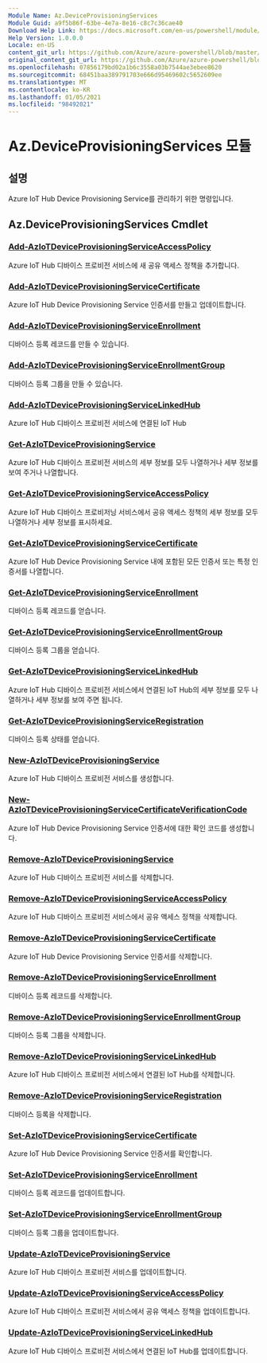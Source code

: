 ```yaml
---
Module Name: Az.DeviceProvisioningServices
Module Guid: a9f5b86f-63be-4e7a-8e16-c8c7c36cae40
Download Help Link: https://docs.microsoft.com/en-us/powershell/module/az.deviceprovisioningservices
Help Version: 1.0.0.0
Locale: en-US
content_git_url: https://github.com/Azure/azure-powershell/blob/master/src/DeviceProvisioningServices/DeviceProvisioningServices/help/Az.DeviceProvisioningServices.md
original_content_git_url: https://github.com/Azure/azure-powershell/blob/master/src/DeviceProvisioningServices/DeviceProvisioningServices/help/Az.DeviceProvisioningServices.md
ms.openlocfilehash: 07856179bd02a1b6c3558a03b7544ae3ebee8620
ms.sourcegitcommit: 68451baa389791703e666d95469602c5652609ee
ms.translationtype: MT
ms.contentlocale: ko-KR
ms.lasthandoff: 01/05/2021
ms.locfileid: "98492021"
---
```

# Az.DeviceProvisioningServices 모듈
## 설명
Azure IoT Hub Device Provisioning Service를 관리하기 위한 명령입니다.

## Az.DeviceProvisioningServices Cmdlet
### [Add-AzIoTDeviceProvisioningServiceAccessPolicy](Add-AzIoTDeviceProvisioningServiceAccessPolicy.md)
Azure IoT Hub 디바이스 프로비전 서비스에 새 공유 액세스 정책을 추가합니다.

### [Add-AzIoTDeviceProvisioningServiceCertificate](Add-AzIoTDeviceProvisioningServiceCertificate.md)
Azure IoT Hub Device Provisioning Service 인증서를 만들고 업데이트합니다.

### [Add-AzIoTDeviceProvisioningServiceEnrollment](Add-AzIoTDeviceProvisioningServiceEnrollment.md)
디바이스 등록 레코드를 만들 수 있습니다.

### [Add-AzIoTDeviceProvisioningServiceEnrollmentGroup](Add-AzIoTDeviceProvisioningServiceEnrollmentGroup.md)
디바이스 등록 그룹을 만들 수 있습니다.

### [Add-AzIoTDeviceProvisioningServiceLinkedHub](Add-AzIoTDeviceProvisioningServiceLinkedHub.md)
Azure IoT Hub 디바이스 프로비전 서비스에 연결된 IoT Hub

### [Get-AzIoTDeviceProvisioningService](Get-AzIoTDeviceProvisioningService.md)
Azure IoT Hub 디바이스 프로비전 서비스의 세부 정보를 모두 나열하거나 세부 정보를 보여 주거나 나열합니다.

### [Get-AzIoTDeviceProvisioningServiceAccessPolicy](Get-AzIoTDeviceProvisioningServiceAccessPolicy.md)
Azure IoT Hub 디바이스 프로비저닝 서비스에서 공유 액세스 정책의 세부 정보를 모두 나열하거나 세부 정보를 표시하세요.

### [Get-AzIoTDeviceProvisioningServiceCertificate](Get-AzIoTDeviceProvisioningServiceCertificate.md)
Azure IoT Hub Device Provisioning Service 내에 포함된 모든 인증서 또는 특정 인증서를 나열합니다.

### [Get-AzIoTDeviceProvisioningServiceEnrollment](Get-AzIoTDeviceProvisioningServiceEnrollment.md)
디바이스 등록 레코드를 얻습니다.

### [Get-AzIoTDeviceProvisioningServiceEnrollmentGroup](Get-AzIoTDeviceProvisioningServiceEnrollmentGroup.md)
디바이스 등록 그룹을 얻습니다.

### [Get-AzIoTDeviceProvisioningServiceLinkedHub](Get-AzIoTDeviceProvisioningServiceLinkedHub.md)
Azure IoT Hub 디바이스 프로비전 서비스에서 연결된 IoT Hub의 세부 정보를 모두 나열하거나 세부 정보를 보여 주면 됩니다.

### [Get-AzIoTDeviceProvisioningServiceRegistration](Get-AzIoTDeviceProvisioningServiceRegistration.md)
디바이스 등록 상태를 얻습니다.

### [New-AzIoTDeviceProvisioningService](New-AzIoTDeviceProvisioningService.md)
Azure IoT Hub 디바이스 프로비전 서비스를 생성합니다.

### [New-AzIoTDeviceProvisioningServiceCertificateVerificationCode](New-AzIoTDeviceProvisioningServiceCertificateVerificationCode.md)
Azure IoT Hub Device Provisioning Service 인증서에 대한 확인 코드를 생성합니다.

### [Remove-AzIoTDeviceProvisioningService](Remove-AzIoTDeviceProvisioningService.md)
Azure IoT Hub 디바이스 프로비전 서비스를 삭제합니다.

### [Remove-AzIoTDeviceProvisioningServiceAccessPolicy](Remove-AzIoTDeviceProvisioningServiceAccessPolicy.md)
Azure IoT Hub 디바이스 프로비전 서비스에서 공유 액세스 정책을 삭제합니다.

### [Remove-AzIoTDeviceProvisioningServiceCertificate](Remove-AzIoTDeviceProvisioningServiceCertificate.md)
Azure IoT Hub Device Provisioning Service 인증서를 삭제합니다.

### [Remove-AzIoTDeviceProvisioningServiceEnrollment](Remove-AzIoTDeviceProvisioningServiceEnrollment.md)
디바이스 등록 레코드를 삭제합니다.

### [Remove-AzIoTDeviceProvisioningServiceEnrollmentGroup](Remove-AzIoTDeviceProvisioningServiceEnrollmentGroup.md)
디바이스 등록 그룹을 삭제합니다.

### [Remove-AzIoTDeviceProvisioningServiceLinkedHub](Remove-AzIoTDeviceProvisioningServiceLinkedHub.md)
Azure IoT Hub 디바이스 프로비전 서비스에서 연결된 IoT Hub를 삭제합니다.

### [Remove-AzIoTDeviceProvisioningServiceRegistration](Remove-AzIoTDeviceProvisioningServiceRegistration.md)
디바이스 등록을 삭제합니다.

### [Set-AzIoTDeviceProvisioningServiceCertificate](Set-AzIoTDeviceProvisioningServiceCertificate.md)
Azure IoT Hub Device Provisioning Service 인증서를 확인합니다.

### [Set-AzIoTDeviceProvisioningServiceEnrollment](Set-AzIoTDeviceProvisioningServiceEnrollment.md)
디바이스 등록 레코드를 업데이트합니다.

### [Set-AzIoTDeviceProvisioningServiceEnrollmentGroup](Set-AzIoTDeviceProvisioningServiceEnrollmentGroup.md)
디바이스 등록 그룹을 업데이트합니다.

### [Update-AzIoTDeviceProvisioningService](Update-AzIoTDeviceProvisioningService.md)
Azure IoT Hub 디바이스 프로비전 서비스를 업데이트합니다.

### [Update-AzIoTDeviceProvisioningServiceAccessPolicy](Update-AzIoTDeviceProvisioningServiceAccessPolicy.md)
Azure IoT Hub 디바이스 프로비전 서비스에서 공유 액세스 정책을 업데이트합니다.

### [Update-AzIoTDeviceProvisioningServiceLinkedHub](Update-AzIoTDeviceProvisioningServiceLinkedHub.md)
Azure IoT Hub 디바이스 프로비전 서비스에서 연결된 IoT Hub를 업데이트합니다.


